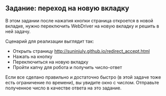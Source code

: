 ## Задание: переход на новую вкладку

В этом задании после нажатия кнопки страница откроется в новой вкладке, нужно переключить WebDriver на новую вкладку и решить в
ней задачу.

Сценарий для реализации выглядит так:

- Открыть страницу http://suninjuly.github.io/redirect_accept.html
- Нажать на кнопку
- Переключиться на новую вкладку
- Пройти капчу для робота и получить число-ответ

Если все сделано правильно и достаточно быстро (в этой задаче тоже есть ограничение по времени), вы увидите окно с числом.
Отправьте полученное число в качестве ответа на это задание.

